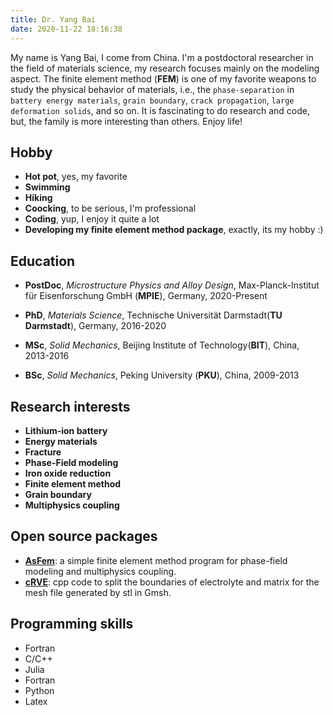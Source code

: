 ```yaml
---
title: Dr. Yang Bai
date: 2020-11-22 18:16:38
---
```


My name is Yang Bai, I come from China. I'm a postdoctoral researcher in the field of materials science, my research focuses mainly on the modeling aspect. The finite element method (**FEM**) is one of my favorite weapons to study the physical behavior of materials, i.e., the `phase-separation` in `battery energy materials`, `grain boundary`, `crack propagation`, `large deformation solids`, and so on. It is fascinating to do research and code, but, the family is more interesting than others. Enjoy life!

Hobby
---------
- **Hot pot**, yes, my favorite
- **Swimming**
- **Hiking**
- **Coocking**, to be serious, I'm professional
- **Coding**, yup, I enjoy it quite a lot
- **Developing my finite element method package**, exactly, its my hobby :)

Education
---------
- **PostDoc**, *Microstructure Physics and Alloy Design*, Max-Planck-Institut für Eisenforschung GmbH (**MPIE**), Germany, 2020-Present

- **PhD**, *Materials Science*, Technische Universität Darmstadt(**TU Darmstadt**), Germany, 2016-2020

- **MSc**, *Solid Mechanics*, Beijing Institute of Technology(**BIT**), China, 2013-2016

- **BSc**, *Solid Mechanics*, Peking University (**PKU**), China, 2009-2013


Research interests
---------
- **Lithium-ion battery**
- **Energy materials**
- **Fracture**
- **Phase-Field modeling**
- **Iron oxide reduction**
- **Finite element method**
- **Grain boundary**
- **Multiphysics coupling**


Open source packages
---------
- **[AsFem](https://github.com/yangbai90/AsFem)**: a simple finite element method program for phase-field modeling and multiphysics coupling.
- **[cRVE](https://github.com/yangbai90/cRVE)**: cpp code to split the boundaries of electrolyte and matrix for the mesh file generated by stl in Gmsh.


Programming skills
---------
- Fortran
- C/C++
- Julia
- Fortran
- Python
- Latex
